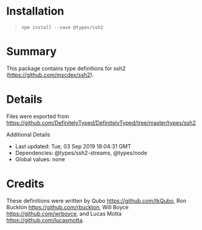 # Installation
> `npm install --save @types/ssh2`

# Summary
This package contains type definitions for ssh2 (https://github.com/mscdex/ssh2).

# Details
Files were exported from https://github.com/DefinitelyTyped/DefinitelyTyped/tree/master/types/ssh2

Additional Details
 * Last updated: Tue, 03 Sep 2019 18:04:31 GMT
 * Dependencies: @types/ssh2-streams, @types/node
 * Global values: none

# Credits
These definitions were written by Qubo <https://github.com/tkQubo>, Ron Buckton <https://github.com/rbuckton>, Will Boyce <https://github.com/wrboyce>, and Lucas Motta <https://github.com/lucasmotta>.
